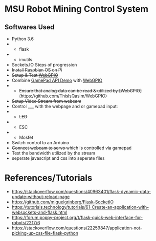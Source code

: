 # MSU Robot Mining Control System 
## Softwares Used 
* Python 3.6
* * flask 
* * imutils
* Sockets.IO
Steps of progression
* <del>Install Raspbian OS on Pi</del>
* <del>Setup & Test [WebGPIO](https://github.com/ThisIsQasim/WebGPIO)</del>
* Combine [GamePad API Demo](https://github.com/luser/gamepadtest) with [WebGPIO](https://github.com/ThisIsQasim/WebGPIO)
* * <del>Ensure that analog data can be read & utilized by [WebGPIO]</del>(https://github.com/ThisIsQasim/WebGPIO)
* <del> Setup Video Stream from webcam </del>
* Control ___ with the webpage and or gamepad input:
* * <del>LED</del>
* * ESC 
* * Mosfet 
* Switch control to an Arduino 
* <del>Connect webcam to servo </del> which is controlled via gamepad
* Test the bandwidth utilized by the stream
* seperate javascript and css into seperate files
# References/Tutorials
* https://stackoverflow.com/questions/40963401/flask-dynamic-data-update-without-reload-page
* https://github.com/miguelgrinberg/Flask-SocketIO
* https://tutorials.technology/tutorials/61-Create-an-application-with-websockets-and-flask.html
* https://forum.poppy-project.org/t/flask-quick-web-interface-for-robots/2217/6
* https://stackoverflow.com/questions/22259847/application-not-picking-up-css-file-flask-python

